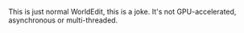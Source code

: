 This is just normal WorldEdit, this is a joke. It's not GPU-accelerated, asynchronous or multi-threaded.
